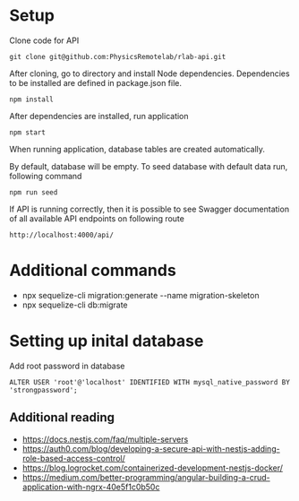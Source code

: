 # Setup

Clone code for API
```
git clone git@github.com:PhysicsRemotelab/rlab-api.git
```

After cloning, go to directory and install Node dependencies. Dependencies to be installed are defined in package.json file.
```
npm install
```

After dependencies are installed, run application
```
npm start
```

When running application, database tables are created automatically.

By default, database will be empty. To seed database with default data run, following command
```
npm run seed
```

If API is running correctly, then it is possible to see Swagger documentation of all available API endpoints on following route
```
http://localhost:4000/api/
```

# Additional commands
* npx sequelize-cli migration:generate --name migration-skeleton
* npx sequelize-cli db:migrate

# Setting up inital database
Add root password in database
```
ALTER USER 'root'@'localhost' IDENTIFIED WITH mysql_native_password BY 'strongpassword';
```

## Additional reading
* https://docs.nestjs.com/faq/multiple-servers
* https://auth0.com/blog/developing-a-secure-api-with-nestjs-adding-role-based-access-control/
* https://blog.logrocket.com/containerized-development-nestjs-docker/
* https://medium.com/better-programming/angular-building-a-crud-application-with-ngrx-40e5f1c0b50c
